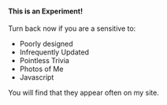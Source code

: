 #### This is an Experiment!

Turn back now if you are a sensitive to:  
* Poorly designed
* Infrequently Updated
* Pointless Trivia
* Photos of Me
* Javascript

You will find that they appear often on my site.


